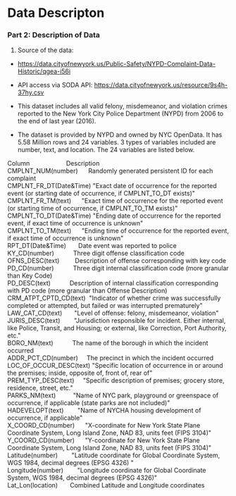 Data Descripton
================

### Part 2: Description of Data

1. Source of the data:

  * https://data.cityofnewyork.us/Public-Safety/NYPD-Complaint-Data-Historic/qgea-i56i
  * API access via SODA API: https://data.cityofnewyork.us/resource/9s4h-37hy.csv
  
  * This dataset includes all valid felony, misdemeanor, and violation crimes reported to the New York City Police Department (NYPD) from 2006 to the end of last year (2016).
  
  * The dataset is provided by NYPD and owned by NYC OpenData. It has 5.58 Million rows and 24 variables. 3 types of variables included are number, text, and location. The 24 variables are listed below.
  
Column&nbsp;&nbsp;&nbsp;&nbsp;&nbsp;&nbsp;&nbsp;&nbsp;&nbsp;&nbsp;&nbsp;&nbsp;&nbsp;&nbsp;&nbsp;&nbsp;&nbsp;&nbsp;&nbsp;&nbsp;&nbsp;Description  
CMPLNT_NUM(number)&nbsp;&nbsp;&nbsp;&nbsp;&nbsp;&nbsp;Randomly generated persistent ID for each complaint  
CMPLNT_FR_DT(Date&Time)&nbsp;"Exact date of occurrence for the reported event (or starting date of occurrence, if CMPLNT_TO_DT exists)"  
CMPLNT_FR_TM(text)&nbsp;&nbsp;&nbsp;&nbsp;&nbsp;&nbsp;"Exact time of occurrence for the reported event (or starting time of occurrence, if CMPLNT_TO_TM exists)"  
CMPLNT_TO_DT(Date&Time)&nbsp;"Ending date of occurrence for the reported event, if exact time of occurrence is unknown"  
CMPLNT_TO_TM(text)&nbsp;&nbsp;&nbsp;&nbsp;&nbsp;&nbsp;"Ending time of occurrence for the reported event, if exact time of occurrence is unknown"  
RPT_DT(Date&Time)&nbsp;&nbsp;&nbsp;&nbsp;&nbsp;&nbsp;&nbsp;Date event was reported to police  
KY_CD(number)&nbsp;&nbsp;&nbsp;&nbsp;&nbsp;&nbsp;&nbsp;&nbsp;&nbsp;&nbsp;&nbsp;Three digit offense classification code  
OFNS_DESC(text)&nbsp;&nbsp;&nbsp;&nbsp;&nbsp;&nbsp;&nbsp;&nbsp;&nbsp;Description of offense corresponding with key code  
PD_CD(number)&nbsp;&nbsp;&nbsp;&nbsp;&nbsp;&nbsp;&nbsp;&nbsp;&nbsp;&nbsp;&nbsp;Three digit internal classification code (more granular than Key Code)  
PD_DESC(text)&nbsp;&nbsp;&nbsp;&nbsp;&nbsp;&nbsp;&nbsp;&nbsp;&nbsp;&nbsp;&nbsp;Description of internal classification corresponding with PD code (more granular than Offense Description)  
CRM_ATPT_CPTD_CD(text)&nbsp;&nbsp;"Indicator of whether crime was successfully completed or attempted, but failed or was interrupted prematurely"  
LAW_CAT_CD(text)&nbsp;&nbsp;&nbsp;&nbsp;&nbsp;&nbsp;&nbsp;"Level of offense: felony, misdemeanor, violation"  
JURIS_DESC(text)&nbsp;&nbsp;&nbsp;&nbsp;&nbsp;&nbsp;&nbsp;&nbsp;"Jurisdiction responsible for incident. Either internal, like Police, Transit, and Housing; or external, like Correction, Port Authority, etc."  
BORO_NM(text)&nbsp;&nbsp;&nbsp;&nbsp;&nbsp;&nbsp;&nbsp;&nbsp;&nbsp;&nbsp;&nbsp;The name of the borough in which the incident occurred  
ADDR_PCT_CD(number)&nbsp;&nbsp;&nbsp;&nbsp;&nbsp;The precinct in which the incident occurred  
LOC_OF_OCCUR_DESC(text)&nbsp;"Specific location of occurrence in or around the premises; inside, opposite of, front of, rear of"  
PREM_TYP_DESC(text)&nbsp;&nbsp;&nbsp;&nbsp;&nbsp;"Specific description of premises; grocery store, residence, street, etc."  
PARKS_NM(text)&nbsp;&nbsp;&nbsp;&nbsp;&nbsp;&nbsp;&nbsp;&nbsp;&nbsp;&nbsp;"Name of NYC park, playground or greenspace of occurrence, if applicable (state parks are not included)"  
HADEVELOPT(text)&nbsp;&nbsp;&nbsp;&nbsp;&nbsp;&nbsp;&nbsp;&nbsp;"Name of NYCHA housing development of occurrence, if applicable"  
X_COORD_CD(number)&nbsp;&nbsp;&nbsp;&nbsp;&nbsp;&nbsp;"X-coordinate for New York State Plane Coordinate System, Long Island Zone, NAD 83, units feet (FIPS 3104)"  
Y_COORD_CD(number)&nbsp;&nbsp;&nbsp;&nbsp;&nbsp;&nbsp;"Y-coordinate for New York State Plane Coordinate System, Long Island Zone, NAD 83, units feet (FIPS 3104)"  
Latitude(number)&nbsp;&nbsp;&nbsp;&nbsp;&nbsp;&nbsp;&nbsp;&nbsp;"Latitude coordinate for Global Coordinate System, WGS 1984, decimal degrees (EPSG 4326) "  
Longitude(number)&nbsp;&nbsp;&nbsp;&nbsp;&nbsp;&nbsp;&nbsp;&nbsp;"Longitude coordinate for Global Coordinate System, WGS 1984, decimal degrees (EPSG 4326)"  
Lat_Lon(location)&nbsp;&nbsp;&nbsp;&nbsp;&nbsp;&nbsp;&nbsp;Combined Latitude and Longitude coordinates  
